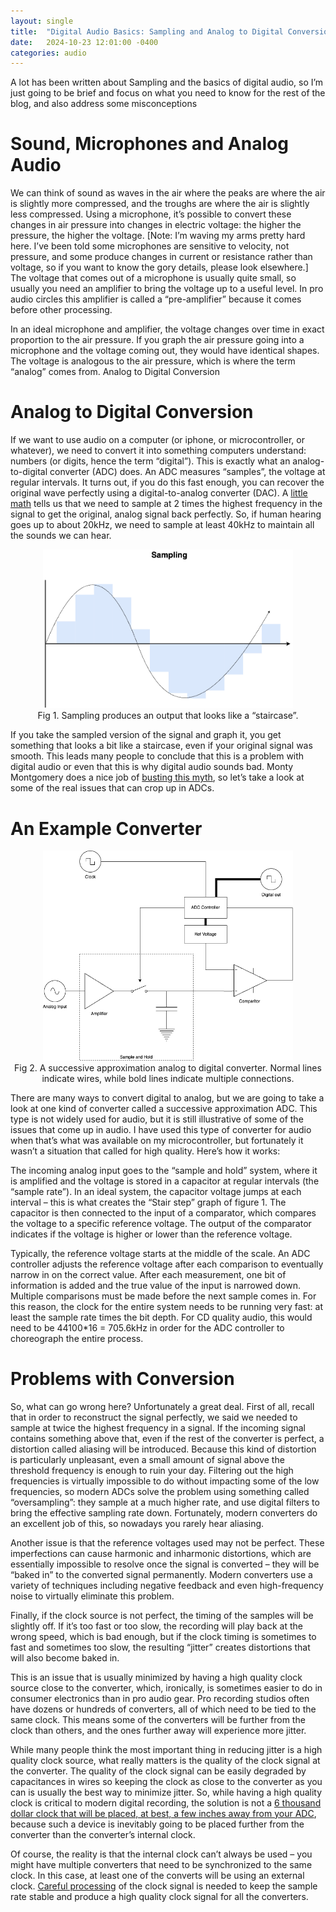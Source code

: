 ```yaml
---
layout: single
title:  "Digital Audio Basics: Sampling and Analog to Digital Conversion"
date:   2024-10-23 12:01:00 -0400
categories: audio
---
```


A lot has been written about Sampling and the basics of digital audio, so I’m just going to be brief and focus on what you need to know for the rest of the blog, and also address some misconceptions

# Sound, Microphones and Analog Audio

We can think of sound as waves in the air where the peaks are where the air is slightly more compressed, and the troughs are where the air is slightly less compressed. Using a microphone, it’s possible to convert these changes in air pressure into changes in electric voltage: the higher the pressure, the higher the voltage. [Note: I’m waving my arms pretty hard here. I’ve been told some microphones are sensitive to velocity, not pressure, and some produce changes in current or resistance rather than voltage, so if you want to know the gory details, please look elsewhere.] The voltage that comes out of a microphone is usually quite small, so usually you need an amplifier to bring the voltage up to a useful level. In pro audio circles this amplifier is called a “pre-amplifier” because it comes before other processing.

In an ideal microphone and amplifier, the voltage changes over time in exact proportion to the air pressure. If you graph the air pressure going into a microphone and the voltage coming out, they would have identical shapes. The voltage is analogous to the air pressure, which is where the term “analog” comes from.
Analog to Digital Conversion

# Analog to Digital Conversion

If we want to use audio on a computer (or iphone, or microcontroller, or whatever), we need to convert it into something computers understand: numbers (or digits, hence the term “digital”). This is exactly what an analog-to-digital converter (ADC) does. An ADC measures “samples”, the voltage at regular intervals. It turns out, if you do this fast enough, you can recover the original wave perfectly using a digital-to-analog converter (DAC). A [little math](https://en.wikipedia.org/wiki/Nyquist%E2%80%93Shannon_sampling_theorem) tells us that we need to sample at 2 times the highest frequency in the signal to get the original, analog signal back perfectly. So, if human hearing goes up to about 20kHz, we need to sample at least 40kHz to maintain all the sounds we can hear.

<figure style="display: block;
  margin-left: auto;
  margin-right: auto;
  max-width: 100%;
  height: auto; text-align: center;">
    <img style="max-width:  400px; margin: auto;" 
		 src="/assets/images/sampling.drawio.png"
         alt="Fig 1. Sampling produces an output that looks like a “staircase”.">
    <figcaption>Fig 1. Sampling produces an output that looks like a “staircase”.</figcaption>
</figure>

If you take the sampled version of the signal and graph it, you get something that looks a bit like a staircase, even if your original signal was smooth. This leads many people to conclude that this is a problem with digital audio or even that this is why digital audio sounds bad. Monty Montgomery does a nice job of [busting this myth](https://www.youtube.com/watch?v=cIQ9IXSUzuM), so let’s take a look at some of the real issues that can crop up in ADCs.

# An Example Converter

<figure style="display: block;
  margin-left: auto;
  margin-right: auto;
  max-width: 100%;
  height: auto; text-align: center;">
    <img style="max-width:  400px; margin: auto;" 
		 src="/assets/images/adc.drawio.png"
         alt="Fig 2. A successive approximation analog to digital converter. Normal lines indicate wires, while bold lines indicate multiple connections.">
    <figcaption>Fig 2. A successive approximation analog to digital converter. Normal lines indicate wires, while bold lines indicate multiple connections.</figcaption>
</figure>

There are many ways to convert digital to analog, but we are going to take a look at one kind of converter called a successive approximation ADC. This type is not widely used for audio, but it is still illustrative of some of the issues that come up in audio. I have used this type of converter for audio when that’s what was available on my microcontroller, but fortunately it wasn’t a situation that called for high quality. Here’s how it works:

The incoming analog input goes to the “sample and hold” system, where it is amplified and the voltage is stored in a capacitor at regular intervals (the “sample rate”). In an ideal system, the capacitor voltage jumps at each interval – this is what creates the “Stair step” graph of figure 1. The capacitor is then connected to the input of a comparator, which compares the voltage to a specific reference voltage. The output of the comparator indicates if the voltage is higher or lower than the reference voltage.

Typically, the reference voltage starts at the middle of the scale. An ADC controller adjusts the reference voltage after each comparison to eventually narrow in on the correct value. After each measurement, one bit of information is added and the true value of the input is narrowed down. Multiple comparisons must be made before the next sample comes in. For this reason, the clock for the entire system needs to be running very fast: at least the sample rate times the bit depth. For CD quality audio, this would need to be 44100*16 = 705.6kHz in order for the ADC controller to choreograph the entire process.

# Problems with Conversion

So, what can go wrong here? Unfortunately a great deal. First of all, recall that in order to reconstruct the signal perfectly, we said we needed to sample at twice the highest frequency in a signal. If the incoming signal contains something above that, even if the rest of the converter is perfect, a distortion called aliasing will be introduced. Because this kind of distortion is particularly unpleasant, even a small amount of signal above the threshold frequency is enough to ruin your day. Filtering out the high frequencies is virtually impossible to do without impacting some of the low frequencies, so modern ADCs solve the problem using something called “oversampling”: they sample at a  much higher rate, and use digital filters to bring the effective sampling rate down. Fortunately, modern converters do an excellent job of this, so nowadays you rarely hear aliasing.

Another issue is that the reference voltages used may not be perfect. These imperfections can cause harmonic and inharmonic distortions, which are essentially impossible to resolve once the signal is converted – they will be “baked in” to the converted signal permanently. Modern converters use a variety of techniques including negative feedback and even high-frequency noise to virtually eliminate this problem.

Finally, if the clock source is not perfect, the timing of the samples will be slightly off. If it’s too fast or too slow, the recording will play back at the wrong speed, which is bad enough, but if the clock timing is sometimes to fast and sometimes too slow, the resulting “jitter” creates distortions that will also become baked in.

This is an issue that is usually minimized by having a high quality clock source close to the converter, which, ironically, is sometimes easier to do in consumer electronics than in pro audio gear. Pro recording studios often have dozens or hundreds of converters, all of which need to be tied to the same clock. This means some of the converters will be further from the clock than others, and the ones further away will experience more jitter.

While many people think the most important thing in reducing jitter is a high quality clock source, what really matters is the quality of the clock signal at the converter. The quality of the clock signal can be easily degraded by capacitances in wires so keeping the clock as close to the converter as you can is usually the best way to minimize jitter. So, while having a high quality clock is critical to modern digital recording, the solution is not a [6 thousand dollar clock that will be placed, at best, a few inches away from your ADC](https://en.antelopeaudio.com/products/10mx/), because such a device is inevitably going to be placed further from the converter than the converter’s internal clock.

Of course, the reality is that the internal clock can’t always be used – you might have multiple converters that need to be synchronized to the same clock. In this case, at least one of the converts will be using an external clock. [Careful processing](https://en.wikipedia.org/wiki/Phase-locked_loop) of the clock signal is needed to keep the sample rate stable and produce a high quality clock signal for all the converters.